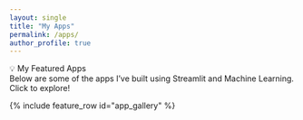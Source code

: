 ```yaml
---
layout: single
title: "My Apps"
permalink: /apps/
author_profile: true
---
```


💡 My Featured Apps  
Below are some of the apps I’ve built using Streamlit and Machine Learning. Click to explore!

{% include feature_row id="app_gallery" %}
